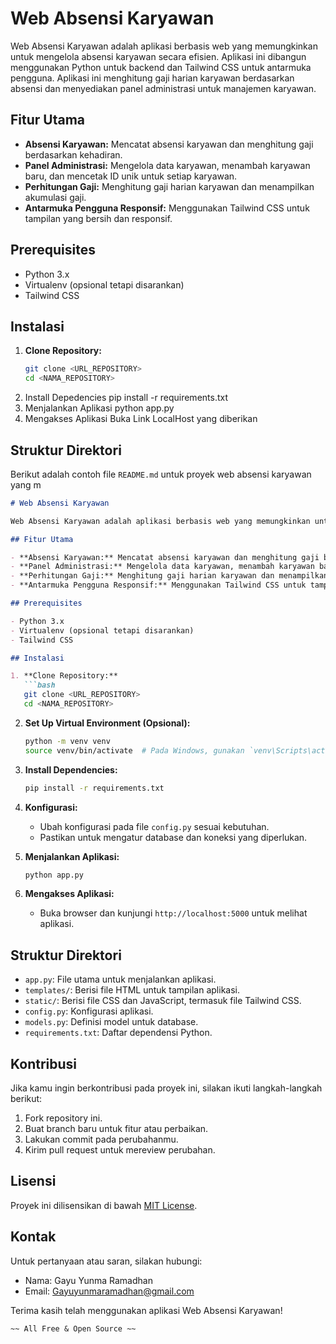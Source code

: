 # Web Absensi Karyawan

Web Absensi Karyawan adalah aplikasi berbasis web yang memungkinkan untuk mengelola absensi karyawan secara efisien. Aplikasi ini dibangun menggunakan Python untuk backend dan Tailwind CSS untuk antarmuka pengguna. Aplikasi ini menghitung gaji harian karyawan berdasarkan absensi dan menyediakan panel administrasi untuk manajemen karyawan.

## Fitur Utama

- **Absensi Karyawan:** Mencatat absensi karyawan dan menghitung gaji berdasarkan kehadiran.
- **Panel Administrasi:** Mengelola data karyawan, menambah karyawan baru, dan mencetak ID unik untuk setiap karyawan.
- **Perhitungan Gaji:** Menghitung gaji harian karyawan dan menampilkan akumulasi gaji.
- **Antarmuka Pengguna Responsif:** Menggunakan Tailwind CSS untuk tampilan yang bersih dan responsif.

## Prerequisites

- Python 3.x
- Virtualenv (opsional tetapi disarankan)
- Tailwind CSS

## Instalasi

1. **Clone Repository:**
   ```bash
   git clone <URL_REPOSITORY>
   cd <NAMA_REPOSITORY>
2. Install Depedencies
   pip install -r requirements.txt
3. Menjalankan Aplikasi
   python app.py
4. Mengakses Aplikasi
   Buka Link LocalHost yang diberikan

## Struktur Direktori
Berikut adalah contoh file `README.md` untuk proyek web absensi karyawan yang m
```markdown
# Web Absensi Karyawan

Web Absensi Karyawan adalah aplikasi berbasis web yang memungkinkan untuk mengelola absensi karyawan secara efisien. Aplikasi ini dibangun menggunakan Python untuk backend dan Tailwind CSS untuk antarmuka pengguna. Aplikasi ini menghitung gaji harian karyawan berdasarkan absensi dan menyediakan panel administrasi untuk manajemen karyawan.

## Fitur Utama

- **Absensi Karyawan:** Mencatat absensi karyawan dan menghitung gaji berdasarkan kehadiran.
- **Panel Administrasi:** Mengelola data karyawan, menambah karyawan baru, dan mencetak ID unik untuk setiap karyawan.
- **Perhitungan Gaji:** Menghitung gaji harian karyawan dan menampilkan akumulasi gaji.
- **Antarmuka Pengguna Responsif:** Menggunakan Tailwind CSS untuk tampilan yang bersih dan responsif.

## Prerequisites

- Python 3.x
- Virtualenv (opsional tetapi disarankan)
- Tailwind CSS

## Instalasi

1. **Clone Repository:**
   ```bash
   git clone <URL_REPOSITORY>
   cd <NAMA_REPOSITORY>
   ```

2. **Set Up Virtual Environment (Opsional):**
   ```bash
   python -m venv venv
   source venv/bin/activate  # Pada Windows, gunakan `venv\Scripts\activate`
   ```

3. **Install Dependencies:**
   ```bash
   pip install -r requirements.txt
   ```

4. **Konfigurasi:**
   - Ubah konfigurasi pada file `config.py` sesuai kebutuhan.
   - Pastikan untuk mengatur database dan koneksi yang diperlukan.

5. **Menjalankan Aplikasi:**
   ```bash
   python app.py
   ```

6. **Mengakses Aplikasi:**
   - Buka browser dan kunjungi `http://localhost:5000` untuk melihat aplikasi.

## Struktur Direktori

- `app.py`: File utama untuk menjalankan aplikasi.
- `templates/`: Berisi file HTML untuk tampilan aplikasi.
- `static/`: Berisi file CSS dan JavaScript, termasuk file Tailwind CSS.
- `config.py`: Konfigurasi aplikasi.
- `models.py`: Definisi model untuk database.
- `requirements.txt`: Daftar dependensi Python.

## Kontribusi

Jika kamu ingin berkontribusi pada proyek ini, silakan ikuti langkah-langkah berikut:

1. Fork repository ini.
2. Buat branch baru untuk fitur atau perbaikan.
3. Lakukan commit pada perubahanmu.
4. Kirim pull request untuk mereview perubahan.

## Lisensi

Proyek ini dilisensikan di bawah [MIT License](LICENSE).

## Kontak

Untuk pertanyaan atau saran, silakan hubungi:

- Nama: Gayu Yunma Ramadhan
- Email: <Gayuyunmaramadhan@gmail.com>

Terima kasih telah menggunakan aplikasi Web Absensi Karyawan!
```
~~ All Free & Open Source ~~
